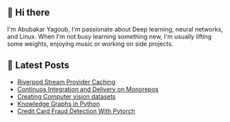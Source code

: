 ## 👋 Hi there

I'm Abubakar Yagoub, I'm passionate about Deep learning, neural networks, and
Linux. When I'm not busy learning something new, I'm usually lifting some
weights, enjoying music or working on side projects.

## 📩 Latest Posts

<!-- BLOG-POST-LIST:START -->
- [Riverpod Stream Provider Caching](https://blacksuan19.dev/blog/riverpod-stream-provider-caching/)
- [Continuos Integration and Delivery on Monorepos](https://blacksuan19.dev/blog/github-actions-monorepos/)
- [Creating Computer vision datasets](https://blacksuan19.dev/blog/creating-datasets/)
- [Knowledge Graphs in Python](https://blacksuan19.dev/projects/Knowledge_Graphs/)
- [Credit Card Fraud Detection With Pytorch](https://blacksuan19.dev/projects/credit-card-fraud-detection-with-pytorch/)
<!-- BLOG-POST-LIST:END -->
